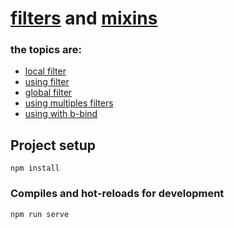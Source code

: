 # [filters](https://v2.vuejs.org/v2/guide/filters) and [mixins](https://v2.vuejs.org/v2/guide/mixins.html?redirect=true)


### the topics are:
* [local filter](https://github.com/robsonoduarte/learn-vue/blob/985de859f0f65ed56bef105f2a5c5d2946906418/vuejs-2-curse/filters-mixins/src/App.vue#L13-L21)
* [using filter](https://github.com/robsonoduarte/learn-vue/blob/985de859f0f65ed56bef105f2a5c5d2946906418/vuejs-2-curse/filters-mixins/src/App.vue#L5)
* [global filter](https://github.com/robsonoduarte/learn-vue/blob/985de859f0f65ed56bef105f2a5c5d2946906418/vuejs-2-curse/filters-mixins/src/main.js#L7)
* [using multiples filters](https://github.com/robsonoduarte/learn-vue/blob/985de859f0f65ed56bef105f2a5c5d2946906418/vuejs-2-curse/filters-mixins/src/App.vue#L6)
* [using with b-bind](https://github.com/robsonoduarte/learn-vue/blob/985de859f0f65ed56bef105f2a5c5d2946906418/vuejs-2-curse/filters-mixins/src/App.vue#L7)

## Project setup
```
npm install
```

### Compiles and hot-reloads for development
```
npm run serve
```

